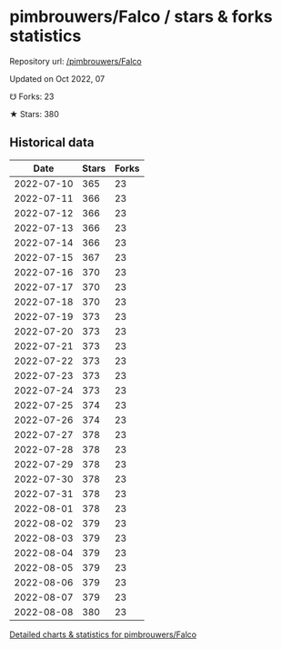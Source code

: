 # pimbrouwers/Falco / stars & forks statistics

Repository url: [/pimbrouwers/Falco](https://github.com/pimbrouwers/Falco)

Updated on Oct 2022, 07

☋ Forks: 23

★ Stars: 380

## Historical data
| Date | Stars | Forks |
|------|-------|-------|
| 2022-07-10 | 365 | 23 | 
| 2022-07-11 | 366 | 23 | 
| 2022-07-12 | 366 | 23 | 
| 2022-07-13 | 366 | 23 | 
| 2022-07-14 | 366 | 23 | 
| 2022-07-15 | 367 | 23 | 
| 2022-07-16 | 370 | 23 | 
| 2022-07-17 | 370 | 23 | 
| 2022-07-18 | 370 | 23 | 
| 2022-07-19 | 373 | 23 | 
| 2022-07-20 | 373 | 23 | 
| 2022-07-21 | 373 | 23 | 
| 2022-07-22 | 373 | 23 | 
| 2022-07-23 | 373 | 23 | 
| 2022-07-24 | 373 | 23 | 
| 2022-07-25 | 374 | 23 | 
| 2022-07-26 | 374 | 23 | 
| 2022-07-27 | 378 | 23 | 
| 2022-07-28 | 378 | 23 | 
| 2022-07-29 | 378 | 23 | 
| 2022-07-30 | 378 | 23 | 
| 2022-07-31 | 378 | 23 | 
| 2022-08-01 | 378 | 23 | 
| 2022-08-02 | 379 | 23 | 
| 2022-08-03 | 379 | 23 | 
| 2022-08-04 | 379 | 23 | 
| 2022-08-05 | 379 | 23 | 
| 2022-08-06 | 379 | 23 | 
| 2022-08-07 | 379 | 23 | 
| 2022-08-08 | 380 | 23 | 


[Detailed charts & statistics for pimbrouwers/Falco](https://reviewgithub.com/rep/pimbrouwers/Falco)
